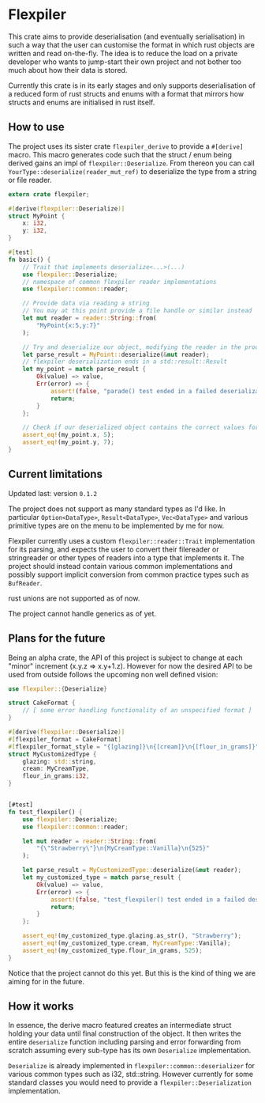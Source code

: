 # Flexpiler

This crate aims to provide deserialisation (and eventually serialisation) in such a way that the user can customise the format in which rust objects are written and read on-the-fly. The idea is to reduce the load on a private developer who wants to jump-start their own project and not bother too much about how their data is stored.

Currently this crate is in its early stages and only supports deserialisation of a reduced form of rust structs and enums with a format that mirrors how structs and enums are initialised in rust itself.


## How to use

The project uses its sister crate ```flexpiler_derive``` to provide a ```#[derive]``` macro. This macro generates code such that the struct / enum being derived gains an impl of ```flexpiler::Deserialize```. From thereon you can call ```YourType::deserialize(reader_mut_ref)``` to deserialize the type from a string or file reader.

```rust
extern crate flexpiler;

#[derive(flexpiler::Deserialize)]
struct MyPoint {
    x: i32,
    y: i32,
}

#[test]
fn basic() {
	// Trait that implements deserialize<...>(...)
    use flexpiler::Deserialize;
    // namespace of common flexpiler reader implementations
    use flexpiler::common::reader;

    // Provide data via reading a string
    // You may at this point provide a file handle or similar instead
    let mut reader = reader::String::from(
        "MyPoint{x:5,y:7}"
    );

    // Try and deserialize our object, modifying the reader in the process
    let parse_result = MyPoint::deserialize(&mut reader);
	// flexpiler deserialization ends in a std::result::Result
    let my_point = match parse_result {
        Ok(value) => value,
        Err(error) => {
            assert!(false, "parade() test ended in a failed deserialization:\n{}", error);
            return;
        }
    };

    // Check if our deserialized object contains the correct values for its fields
    assert_eq!(my_point.x, 5);
    assert_eq!(my_point.y, 7);
}

```


## Current limitations

Updated last: version ``0.1.2``

The project does not support as many standard types as I'd like. In particular ```Option<DataType>```, ```Result<DataType>```, ```Vec<DataType>``` and various primitive types are on the menu to be implemented by me for now.

Flexpiler currently uses a custom ```flexpiler::reader::Trait``` implementation for its parsing, and expects the user to convert their filereader or stringreader or other types of readers into a type that implements it. The project should instead contain various common implementations and possibly support implicit conversion from common practice types such as ```BufReader```.

rust unions are not supported as of now.

The project cannot handle generics as of yet.


## Plans for the future

Being an alpha crate, the API of this project is subject to change at each "minor" increment (x.y.z => x.y+1.z). However for now the desired API to be used from outside follows the upcoming non well defined vision:

```rust
use flexpiler::{Deserialize}

struct CakeFormat {
	// [ some error handling functionality of an unspecified format ]
}

#[derive(flexpiler::Deserialize)]
#[flexpiler_format = CakeFormat]
#[flexpiler_format_style = "{[glazing]}\n{[cream]}\n{[flour_in_grams]}"]
struct MyCustomizedType {
	glazing: std::string,
	cream: MyCreamType,
	flour_in_grams:i32,
}


[#test]
fn test_flexpiler() {
    use flexpiler::Deserialize;
    use flexpiler::common::reader;

    let mut reader = reader::String::from(
        "{\"Strawberry\"}\n{MyCreamType::Vanilla}\n{525}"
    );

    let parse_result = MyCustomizedType::deserialize(&mut reader);
    let my_customized_type = match parse_result {
        Ok(value) => value,
        Err(error) => {
            assert!(false, "test_flexpiler() test ended in a failed deserialization:\n{}", error);
            return;
        }
    };

    assert_eq!(my_customized_type.glazing.as_str(), "Strawberry");
    assert_eq!(my_customized_type.cream, MyCreamType::Vanilla);
    assert_eq!(my_customized_type.flour_in_grams, 525);
}


```

Notice that the project cannot do this yet. But this is the kind of thing we are aiming for in the future.



## How it works

In essence, the derive macro featured creates an intermediate struct holding your data until final construction of the object. It then writes the entire ```deserialize``` function including parsing and error forwarding from scratch assuming every sub-type has its own ```Deserialize``` implementation.

```Deserialize``` is already implemented in ```flexpiler::common::deserializer``` for various common types such as i32, std::string. However currently for some standard classes you would need to provide a ```flexpiler::Deserialization``` implementation.

